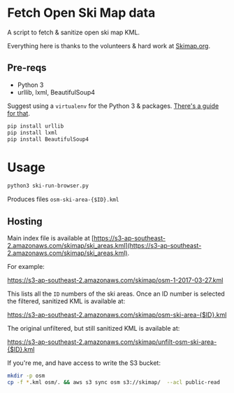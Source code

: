 # Fetch Open Ski Map data

A script to fetch & sanitize open ski map KML.

Everything here is thanks to the volunteers & hard work at [Skimap.org](https://skimap.org).

## Pre-reqs

* Python 3
* urllib, lxml, BeautifulSoup4

Suggest using a `virtualenv` for the Python 3 & packages. [There's a guide for that](https://gist.github.com/sarah-j-smith/1a054d5efa3ee7f32c1ee52f17a8a0f1).

```bash
pip install urllib
pip install lxml
pip install BeautifulSoup4
```

# Usage

```bash
python3 ski-run-browser.py
```

Produces files `osm-ski-area-{$ID}.kml`

## Hosting

Main index file is available at [https://s3-ap-southeast-2.amazonaws.com/skimap/ski_areas.kml](https://s3-ap-southeast-2.amazonaws.com/skimap/ski_areas.kml).

For example:

https://s3-ap-southeast-2.amazonaws.com/skimap/osm-1-2017-03-27.kml

This lists all the `ID` numbers of the ski areas.  Once an ID number is selected the filtered, sanitized KML is available at:

https://s3-ap-southeast-2.amazonaws.com/skimap/osm-ski-area-{$ID}.kml

The original unfiltered, but still sanitized KML is available at:

https://s3-ap-southeast-2.amazonaws.com/skimap/unfilt-osm-ski-area-{$ID}.kml

If you're me, and have access to write the S3 bucket:

```bash
mkdir -p osm
cp -f *.kml osm/. && aws s3 sync osm s3://skimap/  --acl public-read
```
